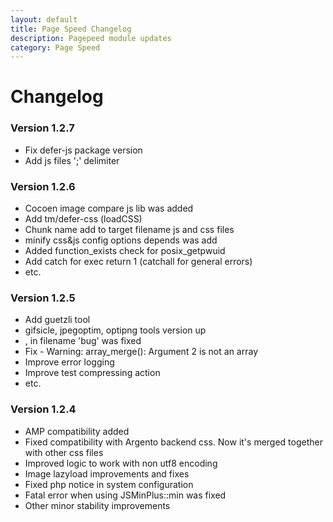 ```yaml
---
layout: default
title: Page Speed Changelog
description: Pagepeed module updates
category: Page Speed
---
```


# Changelog

### Version 1.2.7

 -  Fix defer-js package version
 -  Add js files ';' delimiter

### Version 1.2.6

 -  Cocoen image compare js lib was added
 -  Add tm/defer-css (loadCSS)
 -  Chunk name add to target filename js and css files
 -  minify css&js config options depends was add
 -  Added function_exists check for posix_getpwuid
 -  Add catch for exec return 1 (catchall for general errors)
 -  etc.

### Version 1.2.5

 -  Add guetzli tool
 -  gifsicle, jpegoptim, optipng tools version up
 -  , in filename 'bug' was fixed
 -  Fix - Warning: array_merge(): Argument 2 is not an array
 -  Improve error logging
 -  Improve test compressing action
 -  etc.


### Version 1.2.4

 -  AMP compatibility added
 -  Fixed compatibility with Argento backend css. Now it's merged together with
    other css files
 -  Improved logic to work with non utf8 encoding
 -  Image lazyload improvements and fixes
 -  Fixed php notice in system configuration
 -  Fatal error when using JSMinPlus::min was fixed
 -  Other minor stability improvements
